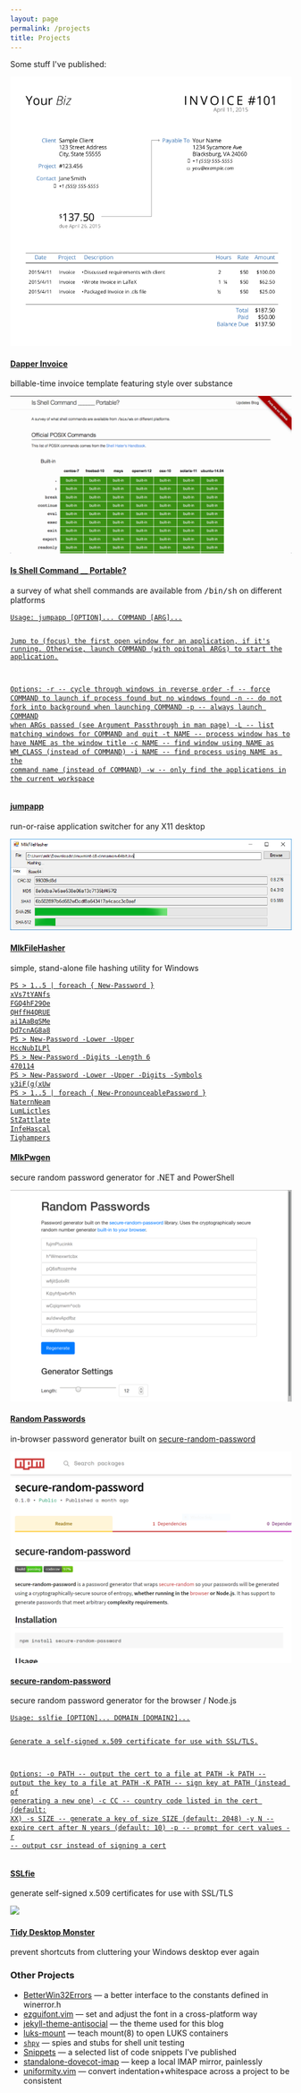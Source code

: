 ```yaml
---
layout: page
permalink: /projects
title: Projects
---
```


Some stuff I've published:

<div class="portfolio">

<div class="portfolio-entry">
  <div class="portfolio-feature">
    <a href="https://github.com/mkropat/dapper-invoice"><img src="assets/index/dapper-invoice.png"/></a>
  </div>
  <div class="portfolio-description">
    <h4><a href="https://github.com/mkropat/dapper-invoice">Dapper Invoice</a></h4>
    <p>billable-time invoice template featuring style over substance</p>
  </div>
</div>

<div class="portfolio-entry">
  <div class="portfolio-feature">
    <a href="https://www.codetinkerer.com/is-shell-portable/">
      <img src="assets/index/is-shell-portable.png" />
    </a>
  </div>
  <div class="portfolio-description">
    <h4><a href="https://www.codetinkerer.com/is-shell-portable/">Is Shell Command __ Portable?</a></h4>
    <p>a survey of what shell commands are available from <tt>/bin/sh</tt> on different platforms</p>
  </div>
</div>

<div class="portfolio-entry">
  <div class="portfolio-feature sh">
    <a href="https://github.com/mkropat/jumpapp">
      <pre><code>Usage: jumpapp [OPTION]... COMMAND [ARG]...

Jump to (focus) the first open window for an application, if it's running.
Otherwise, launch COMMAND (with opitonal ARGs) to start the application.

Options:
-r -- cycle through windows in reverse order
-f -- force COMMAND to launch if process found but no windows found
-n -- do not fork into background when launching COMMAND
-p -- always launch COMMAND when ARGs passed
      (see Argument Passthrough in man page)
-L -- list matching windows for COMMAND and quit
-t NAME -- process window has to have NAME as the window title
-c NAME -- find window using NAME as WM_CLASS (instead of COMMAND)
-i NAME -- find process using NAME as the command name (instead of COMMAND)
-w -- only find the applications in the current workspace</code></pre>
    </a>
  </div>
  <div class="portfolio-description">
    <h4><a href="https://github.com/mkropat/jumpapp">jumpapp</a></h4>
    <p>run-or-raise application switcher for any X11 desktop</p>
  </div>
</div>

<div class="portfolio-entry">
  <div class="portfolio-feature">
    <a href="https://github.com/mkropat/MlkFileHasher"><img src="assets/index/MlkFileHasher.png"/></a>
  </div>
  <div class="portfolio-description">
    <h4><a href="https://github.com/mkropat/MlkFileHasher">MlkFileHasher</a></h4>
    <p>simple, stand-alone file hashing utility for Windows</p>
  </div>
</div>

<div class="portfolio-entry">
  <div class="portfolio-feature powershell">
    <a href="https://github.com/mkropat/MlkPwgen">
      <pre><code>PS > 1..5 | foreach { New-Password }
xVs7tYANfs
FGQ4hF29Oe
QHffH4QRUE
ai1AaBqSMe
Dd7cnAG8a8
PS > New-Password -Lower -Upper
HccNubILPl
PS > New-Password -Digits -Length 6
470114
PS > New-Password -Lower -Upper -Digits -Symbols
y3iF(g(xUw
PS > 1..5 | foreach { New-PronounceablePassword }
NaternNeam
LumLictles
StZattlate
InfeHascal
Tighampers</code></pre>
    </a>
  </div>
  <div class="portfolio-description">
    <h4><a href="https://github.com/mkropat/MlkPwgen">MlkPwgen</a></h4>
    <p>secure random password generator for .NET and PowerShell</p>
  </div>
</div>

<div class="portfolio-entry">
  <div class="portfolio-feature">
    <a href="https://www.codetinkerer.com/passwords/"><img src="assets/index/random-passwords.png"/></a>
  </div>
  <div class="portfolio-description">
    <h4><a href="https://www.codetinkerer.com/passwords/">Random Passwords</a></h4>
    <p>in-browser password generator built on <a href="https://www.npmjs.com/package/secure-random-password">secure-random-password</a></p>
  </div>
</div>

<div class="portfolio-entry">
  <div class="portfolio-feature">
    <a href="https://www.npmjs.com/package/secure-random-password"><img src="assets/index/secure-random-password.png"/></a>
  </div>
  <div class="portfolio-description">
    <h4><a href="https://www.npmjs.com/package/secure-random-password">secure-random-password</a></h4>
    <p>secure random password generator for the browser / Node.js</p>
  </div>
</div>

<div class="portfolio-entry">
  <div class="portfolio-feature sh">
    <a href="https://github.com/mkropat/sslfie">
      <pre><code>Usage: sslfie [OPTION]... DOMAIN [DOMAIN2]...

Generate a self-signed x.509 certificate for use with SSL/TLS.

Options:
  -o PATH -- output the cert to a file at PATH
  -k PATH -- output the key to a file at PATH
  -K PATH -- sign key at PATH (instead of generating a new one)
  -c CC   -- country code listed in the cert (default: XX)
  -s SIZE -- generate a key of size SIZE (default: 2048)
  -y N    -- expire cert after N years (default: 10)
  -p      -- prompt for cert values
  -r      -- output csr instead of signing a cert</code></pre>
    </a>
  </div>
  <div class="portfolio-description">
    <h4><a href="https://github.com/mkropat/sslfie">SSLfie</a></h4>
    <p>generate self-signed x.509 certificates for use with SSL/TLS</p>
  </div>
</div>

<div class="portfolio-entry">
  <div class="portfolio-feature">
    <a href="https://github.com/mkropat/TidyDesktopMonster"><img src="https://raw.githubusercontent.com/mkropat/TidyDesktopMonster/master/docs/logo.png"/></a>
  </div>
  <div class="portfolio-description">
    <h4><a href="https://github.com/mkropat/TidyDesktopMonster">Tidy Desktop Monster</a></h4>
    <p>prevent shortcuts from cluttering your Windows desktop ever again</p>
  </div>
</div>

</div>

### Other Projects

- [BetterWin32Errors](https://github.com/mkropat/BetterWin32Errors) — a better interface to the constants defined in winerror.h
- [ezguifont.vim](https://github.com/mkropat/vim-ezguifont) — set and adjust the font in a cross-platform way
- [jekyll-theme-antisocial](https://github.com/mkropat/jekyll-theme-antisocial) — the theme used for this blog
- [luks-mount](https://github.com/mkropat/luks-mount) — teach mount(8) to open LUKS containers
- [`shpy`](https://github.com/codehearts/shpy) — spies and stubs for shell unit testing
- [Snippets](snippets) — a selected list of code snippets I've published
- [standalone-dovecot-imap](https://github.com/mkropat/standalone-dovecot-imap) — keep a local IMAP mirror, painlessly
- [uniformity.vim](https://github.com/mkropat/vim-uniformity) — convert indentation+whitespace across a project to be consistent
